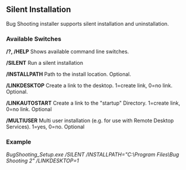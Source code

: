 ## Silent Installation

Bug Shooting installer supports silent installation and uninstallation.

### Available Switches

**/?, /HELP**
Shows available command line switches.

**/SILENT**
Run a silent installation

**/INSTALLPATH**
Path to the install location. Optional.

**/LINKDESKTOP**
Create a link to the desktop. 1=create link, 0=no link. Optional.

**/LINKAUTOSTART**
Create a link to the "startup" Directory. 1=create link, 0=no link. Optional

**/MULTIUSER**
Multi user installation (e.g. for use with Remote Desktop Services). 1=yes, 0=no. Optional
 

### Example

*BugShooting_Setup.exe /SILENT /INSTALLPATH="C:\Program Files\Bug Shooting 2" /LINKDESKTOP=1*
